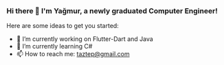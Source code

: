 ### Hi there 👋 I'm Yağmur, a newly graduated Computer Engineer!

Here are some ideas to get you started:

- 🔭 I’m currently working on Flutter-Dart and Java
- 🌱 I’m currently learning C#
- 📫 How to reach me: taztep@gmail.com
